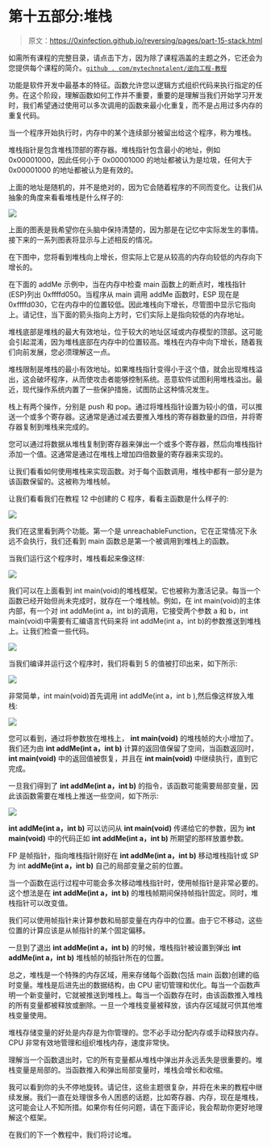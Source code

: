 # 第十五部分:堆栈

> 原文：<https://0xinfection.github.io/reversing/pages/part-15-stack.html>

如需所有课程的完整目录，请点击下方，因为除了课程涵盖的主题之外，它还会为您提供每个课程的简介。[`github . com/mytechnotalent/逆向工程-教程`](https://github.com/mytechnotalent/Reverse-Engineering-Tutorial)

功能是软件开发中最基本的特征。函数允许您以逻辑方式组织代码来执行指定的任务。在这个阶段，理解函数如何工作并不重要，重要的是理解当我们开始学习开发时，我们希望通过使用可以多次调用的函数来最小化重复，而不是占用过多内存的重复代码。

当一个程序开始执行时，内存中的某个连续部分被留出给这个程序，称为堆栈。

堆栈指针是包含堆栈顶部的寄存器。堆栈指针包含最小的地址，例如 0x00001000，因此任何小于 0x00001000 的地址都被认为是垃圾，任何大于 0x00001000 的地址都被认为是有效的。

上面的地址是随机的，并不是绝对的，因为它会随着程序的不同而变化。让我们从抽象的角度来看看堆栈是什么样子的:

![](img/29c9b80618db21e29bed64c19ded6e85.png)

上面的图表是我希望你在头脑中保持清楚的，因为那是在记忆中实际发生的事情。接下来的一系列图表将显示与上述相反的情况。

在下图中，您将看到堆栈向上增长，但实际上它是从较高的内存向较低的内存向下增长的。

在下面的 addMe 示例中，当在内存中检查 main 函数上的断点时，堆栈指针(ESP)列出 0xffffd050。当程序从 main 调用 addMe 函数时，ESP 现在是 0xffffd030，它在内存中的位置较低。因此堆栈向下增长，尽管图中显示它指向上。请记住，当下面的箭头指向上方时，它们实际上是指向较低的内存地址。

堆栈底部是堆栈的最大有效地址，位于较大的地址区域或内存模型的顶部。这可能会引起混淆，因为堆栈底部在内存中的位置较高。堆栈在内存中向下增长，随着我们向前发展，您必须理解这一点。

堆栈限制是堆栈的最小有效地址。如果堆栈指针变得小于这个值，就会出现堆栈溢出，这会破坏程序，从而使攻击者能够控制系统。恶意软件试图利用堆栈溢出。最近，现代操作系统内置了一些保护措施，试图防止这种情况发生。

栈上有两个操作，分别是 push 和 pop。通过将堆栈指针设置为较小的值，可以推送一个或多个寄存器。这通常是通过减去要推入堆栈的寄存器数量的四倍，并将寄存器复制到堆栈来完成的。

您可以通过将数据从堆栈复制到寄存器来弹出一个或多个寄存器，然后向堆栈指针添加一个值。这通常是通过在堆栈上增加四倍数量的寄存器来实现的。

让我们看看如何使用堆栈来实现函数。对于每个函数调用，堆栈中都有一部分是为该函数保留的。这被称为堆栈帧。

让我们看看我们在教程 12 中创建的 C 程序，看看主函数是什么样子的:

![](img/5de4327ff8be85c58b3667a4ffb64940.png)

我们在这里看到两个功能。第一个是 unreachableFunction，它在正常情况下永远不会执行，我们还看到 main 函数总是第一个被调用到堆栈上的函数。

当我们运行这个程序时，堆栈看起来像这样:

![](img/de477d945461437db91441c348d31f66.png)

我们可以在上面看到 int main(void)的堆栈框架。它也被称为激活记录。每当一个函数已经开始但尚未完成时，就存在一个堆栈帧。例如，在 int main(void)的主体内部，有一个对 int addMe(int a，int b)的调用，它接受两个参数 a 和 b，int main(void)中需要有汇编语言代码来将 int addMe(int a，int b)的参数推送到堆栈上。让我们检查一些代码。

![](img/565d89a33ba52acdd83340ff33919042.png)

当我们编译并运行这个程序时，我们将看到 5 的值被打印出来，如下所示:

![](img/1849c71052976ad8ba5328e55f968dd8.png)

非常简单，int main(void)首先调用 int addMe(int a，int b ),然后像这样放入堆栈:

![](img/508bbd7e33d07bcac7e3042a22e2cde7.png)

您可以看到，通过将参数放在堆栈上， **int main(void)** 的堆栈帧的大小增加了。我们还为由 **int addMe(int a，int b)** 计算的返回值保留了空间，当函数返回时， **int main(void)** 中的返回值被恢复，并且在 **int main(void)** 中继续执行，直到它完成。

一旦我们得到了 **int addMe(int a，int b)** 的指令，该函数可能需要局部变量，因此该函数需要在堆栈上推送一些空间，如下所示:

![](img/3c3ef679ae7d582f76a12487ab7a62b6.png)

**int addMe(int a，int b)** 可以访问从 **int main(void)** 传递给它的参数，因为 **int main(void)** 中的代码正如 **int addMe(int a，int b)** 所期望的那样放置参数。

FP 是帧指针，指向堆栈指针刚好在 **int addMe(int a，int b)** 移动堆栈指针或 SP 为 int **addMe(int a，int b)** 自己的局部变量之前的位置。

当一个函数在运行过程中可能会多次移动堆栈指针时，使用帧指针是非常必要的。这个想法是在 **int addMe(int a，int b)** 的堆栈帧期间保持帧指针固定。同时，堆栈指针可以改变值。

我们可以使用帧指针来计算参数和局部变量在内存中的位置。由于它不移动，这些位置的计算应该是从帧指针的某个固定偏移。

一旦到了退出 **int addMe(int a，int b)** 的时候，堆栈指针被设置到弹出 **int addMe(int a，int b)** 堆栈帧的帧指针所在的位置。

总之，堆栈是一个特殊的内存区域，用来存储每个函数(包括 main 函数)创建的临时变量。堆栈是后进先出的数据结构，由 CPU 密切管理和优化。每当一个函数声明一个新变量时，它就被推送到堆栈上。每当一个函数存在时，由该函数推入堆栈的所有变量都被释放或删除。一旦一个堆栈变量被释放，该内存区域就可供其他堆栈变量使用。

堆栈存储变量的好处是内存是为你管理的。您不必手动分配内存或手动释放内存。CPU 非常有效地管理和组织堆栈内存，速度非常快。

理解当一个函数退出时，它的所有变量都从堆栈中弹出并永远丢失是很重要的。堆栈变量是局部的。当函数推入和弹出局部变量时，堆栈会增长和收缩。

我可以看到你的头不停地旋转。请记住，这些主题很复杂，并将在未来的教程中继续发展。我们一直在处理很多令人困惑的话题，比如寄存器、内存，现在是堆栈，这可能会让人不知所措。如果你有任何问题，请在下面评论，我会帮助你更好地理解这个框架。

在我们的下一个教程中，我们将讨论堆。